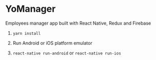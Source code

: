 # YoManager
 Employees manager app built with React Native, Redux and Firebase
 
1. `yarn install`

2. Run Android or iOS platform emulator 

3. `react-native run-android` or `react-native run-ios`
